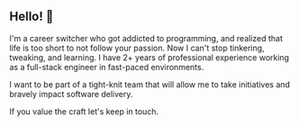 ## Hello! 👋

I'm a career switcher who got addicted to programming, and realized that life is too short to not follow your passion. Now I can't stop tinkering, tweaking, and learning. I have 2+ years of professional experience working as a full-stack engineer in fast-paced environments.

I want to be part of a tight-knit team that will allow me to take initiatives and bravely impact software delivery.

If you value the craft let's keep in touch.
